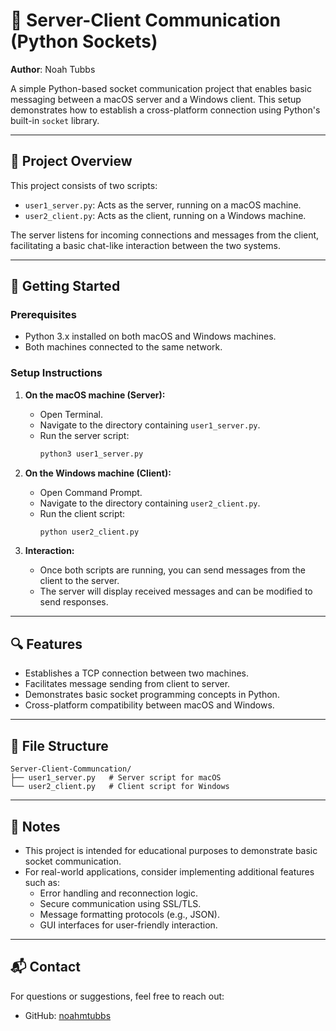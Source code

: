 # 🔗 Server-Client Communication (Python Sockets)

**Author**: Noah Tubbs

A simple Python-based socket communication project that enables basic messaging between a macOS server and a Windows client. This setup demonstrates how to establish a cross-platform connection using Python's built-in `socket` library.

---

## 🧰 Project Overview

This project consists of two scripts:

- `user1_server.py`: Acts as the server, running on a macOS machine.
- `user2_client.py`: Acts as the client, running on a Windows machine.

The server listens for incoming connections and messages from the client, facilitating a basic chat-like interaction between the two systems.

---

## 🚀 Getting Started

### Prerequisites

- Python 3.x installed on both macOS and Windows machines.
- Both machines connected to the same network.

### Setup Instructions

1. **On the macOS machine (Server):**
   - Open Terminal.
   - Navigate to the directory containing `user1_server.py`.
   - Run the server script:
     ```bash
     python3 user1_server.py
     ```

2. **On the Windows machine (Client):**
   - Open Command Prompt.
   - Navigate to the directory containing `user2_client.py`.
   - Run the client script:
     ```bash
     python user2_client.py
     ```

3. **Interaction:**
   - Once both scripts are running, you can send messages from the client to the server.
   - The server will display received messages and can be modified to send responses.

---

## 🔍 Features

- Establishes a TCP connection between two machines.
- Facilitates message sending from client to server.
- Demonstrates basic socket programming concepts in Python.
- Cross-platform compatibility between macOS and Windows.

---

## 📂 File Structure

```
Server-Client-Communcation/
├── user1_server.py   # Server script for macOS
└── user2_client.py   # Client script for Windows
```

---

## 📝 Notes

- This project is intended for educational purposes to demonstrate basic socket communication.
- For real-world applications, consider implementing additional features such as:
  - Error handling and reconnection logic.
  - Secure communication using SSL/TLS.
  - Message formatting protocols (e.g., JSON).
  - GUI interfaces for user-friendly interaction.

---

## 📬 Contact

For questions or suggestions, feel free to reach out:

- GitHub: [noahmtubbs](https://github.com/noahmtubbs)
